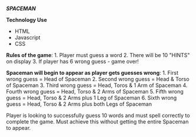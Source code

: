 ***SPACEMAN***

**Technology Use**
* HTML
* Javascript
* CSS

**Rules of the game**:
	1. Player must guess a word
	2. There will be 10 "HINTS" on display
	3. If player has 6 wrong guess - game over!

**Spaceman will begin to appear as player gets guesses wrong**:
	1. First wrong guess = Head of Spaceman
	2. Second wrong guess = Head & Torso of Spaceman
	3. Third wrong guess = Head, Toros & 1 Arm of Spaceman
	4. Fourth wrong guess = Head, Torso & 2 Arms of Spaceman
	5. Fifth wrong guess = Head, Torso & 2 Arms plus 1 Leg of Spaceman
	6. Sixth wrong guess = Head, Torso & 2 Arms plus both Legs of Spaceman

Player is looking to successfully guess 10 words and must spell correctly to complete the game. Must achieve this without getting the entire Spaceman to appear.